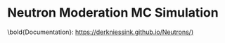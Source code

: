 # Neutron Moderation MC Simulation

\bold{Documentation}: [https://derkniessink.github.io/Neutrons/)](https://derkniessink.github.io/Neutrons/)
